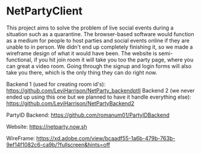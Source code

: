 # NetPartyClient

This project aims to solve the problem of live social events during a situation such as a quarantine. The browser-based software would function as a medium for people to host parties and social events online if they are unable to in person. We didn't end up completely finishing it, so we made a wireframe design of what it would have been. The website is semi-functional, if you hit join room it will take you too the party page, where you can great a video room. Going through the signup and login forms will also take you there, which is the only thing they can do right now.

Backend 1 (used for creating room id's): https://github.com/LeviHarrison/NetParty_backendptII
Backend 2 (we never ended up using this one but we planned to have it handle everything else): https://github.com/LeviHarrison/NetPartyBackend2

PartyID Backend: https://github.com/romanum01/PartyIDBackend

Website: https://netparty.now.sh

WireFrame: https://xd.adobe.com/view/bcaadf55-1a6b-479b-763b-9ef14f1082c6-ca9b/?fullscreen&hints=off
